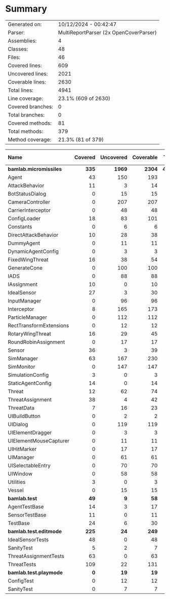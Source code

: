 ﻿# Summary
|||
|:---|:---|
| Generated on: | 10/12/2024 - 00:42:47 |
| Parser: | MultiReportParser (2x OpenCoverParser) |
| Assemblies: | 4 |
| Classes: | 48 |
| Files: | 46 |
| Covered lines: | 609 |
| Uncovered lines: | 2021 |
| Coverable lines: | 2630 |
| Total lines: | 4941 |
| Line coverage: | 23.1% (609 of 2630) |
| Covered branches: | 0 |
| Total branches: | 0 |
| Covered methods: | 81 |
| Total methods: | 379 |
| Method coverage: | 21.3% (81 of 379) |

|**Name**|**Covered**|**Uncovered**|**Coverable**|**Total**|**Line coverage**|**Covered**|**Total**|**Branch coverage**|**Covered**|**Total**|**Method coverage**|
|:---|---:|---:|---:|---:|---:|---:|---:|---:|---:|---:|---:|
|**bamlab.micromissiles**|**335**|**1969**|**2304**|**4697**|**14.5%**|**0**|**0**|****|**55**|**346**|**15.8%**|
|Agent|43|150|193|331|22.2%|0|0||12|37|32.4%|
|AttackBehavior|11|3|14|51|78.5%|0|0||2|3|66.6%|
|BotStatusDialog|0|15|15|30|0%|0|0||0|2|0%|
|CameraController|0|207|207|454|0%|0|0||0|23|0%|
|CarrierInterceptor|0|48|48|74|0%|0|0||0|7|0%|
|ConfigLoader|18|83|101|147|17.8%|0|0||2|12|16.6%|
|Constants|0|6|6|17|0%|0|0||0|2|0%|
|DirectAttackBehavior|10|28|38|87|26.3%|0|0||1|2|50%|
|DummyAgent|0|11|11|331|0%|0|0||0|5|0%|
|DynamicAgentConfig|0|3|3|129|0%|0|0||0|1|0%|
|FixedWingThreat|16|38|54|105|29.6%|0|0||2|9|22.2%|
|GenerateCone|0|100|100|144|0%|0|0||0|9|0%|
|IADS|0|88|88|145|0%|0|0||0|17|0%|
|IAssignment|10|0|10|42|100%|0|0||3|3|100%|
|IdealSensor|27|3|30|54|90%|0|0||4|5|80%|
|InputManager|0|96|96|141|0%|0|0||0|11|0%|
|Interceptor|8|165|173|269|4.6%|0|0||2|19|10.5%|
|ParticleManager|0|112|112|169|0%|0|0||0|15|0%|
|RectTransformExtensions|0|12|12|18|0%|0|0||0|4|0%|
|RotaryWingThreat|16|29|45|80|35.5%|0|0||1|8|12.5%|
|RoundRobinAssignment|0|17|17|44|0%|0|0||0|2|0%|
|Sensor|36|3|39|147|92.3%|0|0||2|3|66.6%|
|SimManager|63|167|230|378|27.3%|0|0||7|29|24.1%|
|SimMonitor|0|147|147|233|0%|0|0||0|19|0%|
|SimulationConfig|3|0|3|129|100%|0|0||1|1|100%|
|StaticAgentConfig|14|0|14|62|100%|0|0||5|5|100%|
|Threat|12|62|74|137|16.2%|0|0||3|9|33.3%|
|ThreatAssignment|38|4|42|79|90.4%|0|0||5|5|100%|
|ThreatData|7|16|23|45|30.4%|0|0||2|5|40%|
|UIBuildButton|0|2|2|11|0%|0|0||0|2|0%|
|UIDialog|0|119|119|198|0%|0|0||0|18|0%|
|UIElementDragger|0|3|3|12|0%|0|0||0|1|0%|
|UIElementMouseCapturer|0|11|11|20|0%|0|0||0|3|0%|
|UIHitMarker|0|17|17|29|0%|0|0||0|4|0%|
|UIManager|0|61|61|106|0%|0|0||0|16|0%|
|UISelectableEntry|0|70|70|113|0%|0|0||0|15|0%|
|UIWindow|0|58|58|100|0%|0|0||0|9|0%|
|Utilities|3|0|3|9|100%|0|0||1|1|100%|
|Vessel|0|15|15|27|0%|0|0||0|5|0%|
|**bamlab.test**|**49**|**9**|**58**|**104**|**84.4%**|**0**|**0**|****|**10**|**12**|**83.3%**|
|AgentTestBase|14|3|17|34|82.3%|0|0||3|4|75%|
|SensorTestBase|11|0|11|26|100%|0|0||2|2|100%|
|TestBase|24|6|30|44|80%|0|0||5|6|83.3%|
|**bamlab.test.editmode**|**225**|**24**|**249**|**549**|**90.3%**|**0**|**0**|****|**16**|**18**|**88.8%**|
|IdealSensorTests|48|0|48|82|100%|0|0||3|3|100%|
|SanityTest|5|2|7|22|71.4%|0|0||2|2|100%|
|ThreatAssignmentTests|63|0|63|141|100%|0|0||2|2|100%|
|ThreatTests|109|22|131|304|83.2%|0|0||9|11|81.8%|
|**bamlab.test.playmode**|**0**|**19**|**19**|**51**|**0%**|**0**|**0**|****|**0**|**3**|**0%**|
|ConfigTest|0|12|12|27|0%|0|0||0|2|0%|
|SanityTest|0|7|7|24|0%|0|0||0|1|0%|

